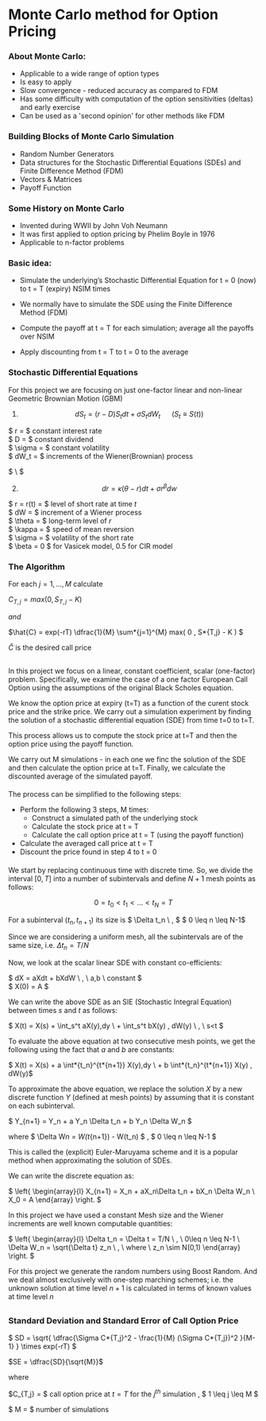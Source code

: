 # Monte Carlo method for Option Pricing

### About Monte Carlo:

- Applicable to a wide range of option types
- Is easy to apply
- Slow convergence - reduced accuracy as compared to FDM
- Has some difficulty with computation of the option sensitivities (deltas) and early exercise
- Can be used as a 'second opinion' for other methods like FDM

### Building Blocks of Monte Carlo Simulation

- Random Number Generators
- Data structures for the Stochastic Differential Equations (SDEs) and Finite Difference Method (FDM)
- Vectors & Matrices
- Payoff Function

### Some History on Monte Carlo

- Invented during WWII by John Voh Neumann
- It was first applied to option pricing by Phelim Boyle in 1976
- Applicable to n-factor problems

### Basic idea:

- Simulate the underlying’s Stochastic Differential Equation for t = 0 (now) to t = T (expiry) NSIM times

- We normally have to simulate the SDE using the Finite Difference Method (FDM)

- Compute the payoff at t = T for each simulation; average all the payoffs over NSIM

- Apply discounting from t = T to t = 0 to the average

### Stochastic Differential Equations

For this project we are focusing on just one-factor linear and non-linear Geometric Brownian Motion (GBM)

1. $$ dS_t = (r-D)S_tdt + \sigma S_t dW_t \hspace{15pt} \ \left( S_t \equiv S(t) \right) $$

$ r = $ constant interest rate \
$ D = $ constant dividend \
$ \sigma = $ constant volatility \
$ dW_t = $ increments of the Wiener(Brownian) process

$ \ $

2. $$ dr = \kappa(\theta - r)dt + \sigma r^{\beta} dw $$

$ r = r(t) = $ level of short rate at time $t$ \
$ dW = $ increment of a Wiener process \
$ \theta = $ long-term level of $r$ \
$ \kappa = $ speed of mean reversion \
$ \sigma = $ volatility of the short rate \
$ \beta = 0 $ for Vasicek model, $0.5$ for CIR model

###

### The Algorithm

For each $j = 1,...,M$ calculate

$C_{T,j} = max( 0 , S_{T,j} - K )$

$and$

$\hat{C} = exp(-rT) \dfrac{1}{M} \sum*{j=1}^{M} max( 0 , S*{T,j} - K ) $

$\hat{C}$ is the desired call price

####

##

In this project we focus on a linear, constant coefficient, scalar (one-factor) problem. Specifically, we examine the case of a one factor European Call Option using the assumptions of the original Black Scholes equation.

We know the option price at expiry (t=T) as a function of the curent stock price and the strike price. We carry out a simulation experiment by finding the solution of a stochastic differential equation (SDE) from time t=0 to t=T.

This process allows us to compute the stock price at t=T and then the option price using the payoff function.

We carry out M simulations - in each one we finc the solution of the SDE and then calculate the option price at t=T. Finally, we calculate the discounted average of the simulated payoff.

####

The process can be simplified to the following steps:

- Perform the following 3 steps, M times:
  - Construct a simulated path of the underlying stock
  - Calculate the stock price at t = T
  - Calculate the call option price at t = T (using the payoff function)
- Calculate the averaged call price at t = T
- Discount the price found in step 4 to t = 0

####

We start by replacing continuous time with discrete time. So, we divide the interval $[0,T]$ into a number of subintervals and define $N+1$ mesh points as follows:

$$ 0 = t_0 < t_1 < ... < t_N = T $$

For a subinterval $(t_n, t_{n+1})$ its size is $ \Delta t_n \ , $ $ 0 \leq n \leq N-1$

Since we are considering a uniform mesh, all the subintervals are of the same size, i.e. $\Delta t_n = T/N$

Now, we look at the scalar linear SDE with constant co-efficients:

$ dX = aXdt + bXdW \ , \ a,b \ constant $ \
$ X(0) = A $

We can write the above SDE as an SIE (Stochastic Integral Equation) between times $s$ and $t$ as follows:

$ X(t) = X(s) + \int_s^t aX(y)\,dy \ + \int_s^t bX(y) \, dW(y) \ , \ s<t $

To evaluate the above equation at two consecutive mesh points, we get the following using the fact that $a$ and $b$ are constants:

$ X(t) = X(s) + a \int*{t_n}^{t*{n+1}} X(y)\,dy \ + b \int*{t_n}^{t*{n+1}} X(y) \, dW(y)$

To approximate the above equation, we replace the solution $X$ by a new discrete function $Y$ (defined at mesh points) by assuming that it is constant on each subinterval.

$ Y\_{n+1} = Y_n + a Y_n \Delta t_n + b Y_n \Delta W_n $

where $ \Delta W*n = W(t*{n+1}) - W(t_n) $ , $ 0 \leq n \leq N-1 $

This is called the (explicit) Euler-Maruyama scheme and it is a popular method when approximating the solution of SDEs.

We can write the discrete equation as:

$ \left\{
\begin{array}{l}
X\_{n+1} = X_n + aX_n\Delta t_n + bX_n \Delta W_n \\
X_0 = A
\end{array}
\right. $

In this project we have used a constant Mesh size and the Wiener increments are well known computable quantities:

$ \left\{
\begin{array}{l}
\Delta t_n = \Delta t = T/N \ , \ 0\leq n \leq N-1 \\
\Delta W_n = \sqrt{\Delta t} z_n \ , \ where \ z_n \sim N(0,1)
\end{array}
\right. $

For this project we generate the random numbers using Boost Random. And we deal almost exclusively with one-step marching schemes; i.e. the unknown solution at time level $n + 1$ is calculated in terms of known values at time level $n$

##

####

### Standard Deviation and Standard Error of Call Option Price

$ SD = \sqrt{ \dfrac{\Sigma C*{T,j}^2 - \frac{1}{M} (\Sigma C*{T,j})^2 }{M-1} } \times exp(-rT) $

$SE = \dfrac{SD}{\sqrt{M}}$

where

$C_{T,j} = $ call option price at $t=T$ for the $j^{th}$ simulation , $ 1 \leq j \leq M $

$ M = $ number of simulations
